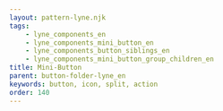 ```yaml
---
layout: pattern-lyne.njk
tags: 
    - lyne_components_en
    - lyne_components_mini_button_en
    - lyne_components_button_siblings_en
    - lyne_components_mini_button_group_children_en
title: Mini-Button
parent: button-folder-lyne_en
keywords: button, icon, split, action
order: 140
---
```

